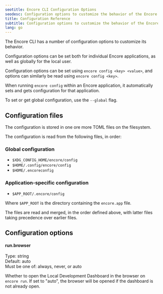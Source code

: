 ```yaml
---
seotitle: Encore CLI Configuration Options
seodesc: Configuration options to customize the behavior of the Encore CLI.
title: Configuration Reference
subtitle: Configuration options to customize the behavior of the Encore CLI.
lang: go
---
```



The Encore CLI has a number of configuration options to customize its behavior.

Configuration options can be set both for individual Encore applications, as well as
globally for the local user.

Configuration options can be set using `encore config <key> <value>`,
and options can similarly be read using `encore config <key>`.

When running `encore config` within an Encore application, it automatically
sets and gets configuration for that application.

To set or get global configuration, use the `--global` flag.

## Configuration files

The configuration is stored in one ore more TOML files on the filesystem.

The configuration is read from the following files, in order:

### Global configuration
* `$XDG_CONFIG_HOME/encore/config`
* `$HOME/.config/encore/config`
* `$HOME/.encoreconfig`

### Application-specific configuration
* `$APP_ROOT/.encore/config`

Where `$APP_ROOT` is the directory containing the `encore.app` file.

The files are read and merged, in the order defined above, with latter files taking precedence over earlier files.

## Configuration options

#### run.browser
Type: string<br/>
Default: auto<br/>
Must be one of: always, never, or auto

Whether to open the Local Development Dashboard in the browser on `encore run`.
If set to "auto", the browser will be opened if the dashboard is not already open.

